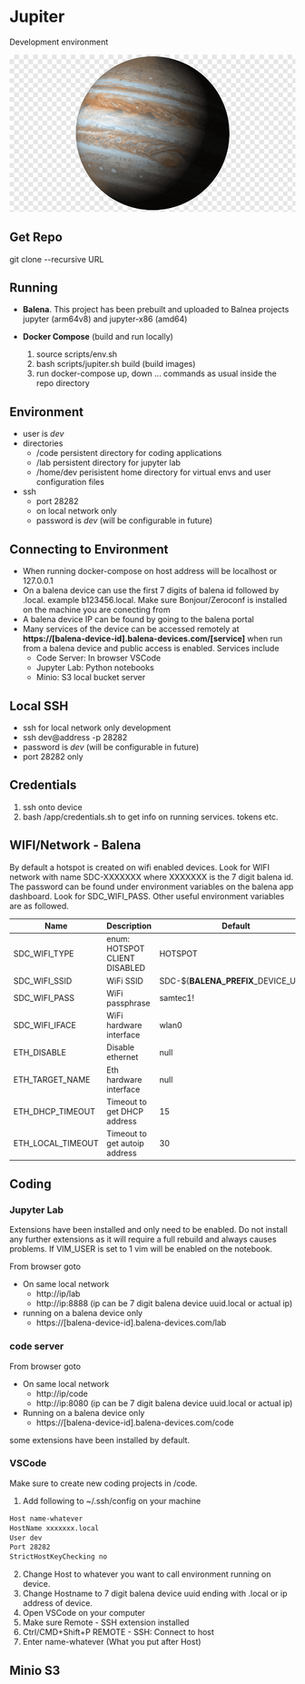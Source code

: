 # Jupiter

Development environment

![Image](sds/img.png)

## Get Repo

git clone --recursive URL

## Running

- **Balena**. This project has been prebuilt and uploaded to Balnea projects jupyter (arm64v8) and jupyter-x86 (amd64)

- **Docker Compose** (build and run locally)
  1. source scripts/env.sh
  2. bash scripts/jupiter.sh build (build images)
  3. run docker-compose up, down ... commands as usual inside the repo directory

## Environment

- user is _dev_
- directories
  - /code persistent directory for coding applications
  - /lab persistent directory for jupyter lab
  - /home/dev perisistent home directory for virtual envs and user configuration files
- ssh
  - port 28282
  - on local network only
  - password is _dev_ (will be configurable in future)

## Connecting to Environment

- When running docker-compose on host address will be localhost or 127.0.0.1
- On a balena device can use the first 7 digits of balena id followed by .local. example b123456.local. Make sure Bonjour/Zeroconf is installed on the machine you are conecting from
- A balena device IP can be found by going to the balena portal
- Many services of the device can be accessed remotely at **https://[balena-device-id].balena-devices.com/[service]** when run from a balena device and public access is enabled. Services include
    - Code Server: In browser VSCode
    - Jupyter Lab: Python notebooks
    - Minio: S3 local bucket server


## Local SSH

- ssh for local network only development
- ssh dev@address -p 28282
- password is _dev_ (will be configurable in future)
- port 28282 only

## Credentials

1. ssh onto device
2. bash /app/credentials.sh to get info on running services. tokens etc.

## WIFI/Network - Balena

By default a hotspot is created on wifi enabled devices. Look for WIFI network with name SDC-XXXXXXX where XXXXXXX is the 7 digit balena id. The password can be found under environment variables on the balena app dashboard. Look for SDC_WIFI_PASS. Other useful environment variables are as followed.

| Name              | Description                   | Default                                     |
| ----------------- | ----------------------------- | ------------------------------------------- |
| SDC_WIFI_TYPE     | enum: HOTSPOT CLIENT DISABLED | HOTSPOT                                     |
| SDC_WIFI_SSID     | WiFi SSID                     | SDC-${**BALENA_PREFIX**_DEVICE_UUID}        |
| SDC_WIFI_PASS     | WiFi passphrase               | samtec1!                                    |
| SDC_WIFI_IFACE    | WiFi hardware interface       | wlan0                                       |
| ETH_DISABLE       | Disable ethernet              | null                                        |
| ETH_TARGET_NAME   | Eth hardware interface        | null                                        |
| ETH_DHCP_TIMEOUT  | Timeout to get DHCP address   | 15                                          |
| ETH_LOCAL_TIMEOUT | Timeout to get autoip address | 30                                          |

## Coding

### Jupyter Lab

Extensions have been installed and only need to be enabled. Do not install any further extensions as it will require a full rebuild and always causes problems. If VIM_USER is set to 1 vim will be enabled on the notebook.

From browser goto

- On same local network
  - http://ip/lab
  - http://ip:8888
    (ip can be 7 digit balena device uuid.local or actual ip)
- running on a balena device only
  - https://[balena-device-id].balena-devices.com/lab

### code server

From browser goto

- On same local network
  - http://ip/code
  - http://ip:8080
    (ip can be 7 digit balena device uuid.local or actual ip)
- Running on a balena device only
  - https://[balena-device-id].balena-devices.com/code

some extensions have been installed by default.

### VSCode

Make sure to create new coding projects in /code.

1. Add following to ~/.ssh/config on your machine

```bash
Host name-whatever  
HostName xxxxxxx.local
User dev
Port 28282
StrictHostKeyChecking no
```

2. Change Host to whatever you want to call environment running on device.
3. Change Hostname to 7 digit balena device uuid ending with .local or ip address of device.
4. Open VSCode on your computer
5. Make sure Remote - SSH extension installed
6. Ctrl/CMD+Shift+P REMOTE - SSH: Connect to host
7. Enter name-whatever (What you put after Host)

## Minio S3
